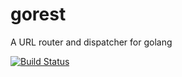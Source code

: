 # gorest
A URL router and dispatcher for golang

[![Build Status](https://travis-ci.org/cinnamonlab/gorest.svg?branch=master)](https://travis-ci.org/cinnamonlab/gorest)
